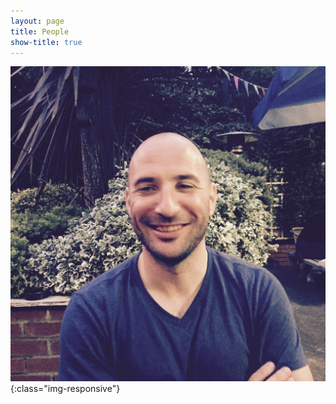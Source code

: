 ```yaml
---
layout: page
title: People
show-title: true
---
```


![image-title-here](/assets/images/FullSizeRender.jpg){:class="img-responsive"}

